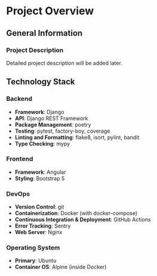 # Project Overview

## General Information

### Project Description

Detailed project description will be added later.

## Technology Stack

### Backend

- **Framework**: Django
- **API**: Django REST Framework
- **Package Management**: poetry
- **Testing**: pytest, factory-boy, coverage
- **Linting and Formatting**: flake8, isort, pylint, bandit
- **Type Checking**: mypy

### Frontend

- **Framework**: Angular
- **Styling**: Bootstrap 5

### DevOps

- **Version Control**: git
- **Containerization**: Docker (with docker-compose)
- **Continuous Integration & Deployment**: GitHub Actions
- **Error Tracking**: Sentry
- **Web Server**: Nginx

### Operating System

- **Primary**: Ubuntu
- **Container OS**: Alpine (inside Docker)
